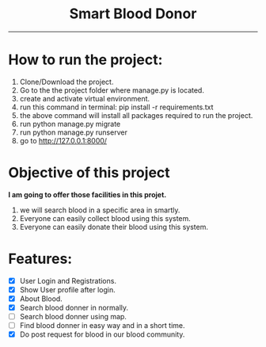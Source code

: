 <center>
<h1>Smart Blood Donor</h1>
<hr>
</center>

# How to run the project:
1. Clone/Download the project.
2. Go to the the project folder where manage.py is located.
3. create and activate virtual environment.
4. run this command in terminal: pip install -r requirements.txt
5. the above command will install all packages required to run the project.
6. run python manage.py migrate
7. run python manage.py runserver
8. go to http://127.0.0.1:8000/

# Objective of this project

<b>I am going to offer those facilities in this projet.</b>
1. we will search blood in a specific area in smartly.
2. Everyone can easily collect blood using this system.
3. Everyone can easily donate their blood using this system.

# Features:

- [x] User Login and Registrations.
- [x] Show User profile after login.
- [x] About Blood.
- [x] Search blood donner in normally.
- [ ] Search blood donner using map.
- [ ] Find blood donner in easy way and in a short time.
- [x] Do post request for blood in our blood community.
